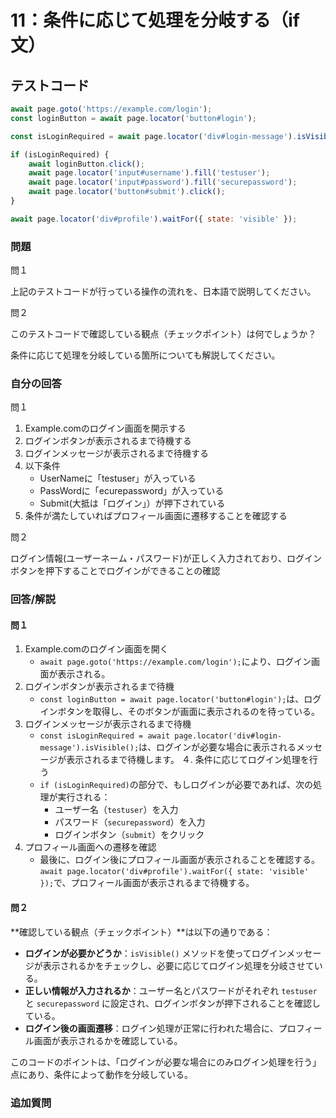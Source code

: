 # 11：条件に応じて処理を分岐する（if文）

## テストコード

```js
await page.goto('https://example.com/login');
const loginButton = await page.locator('button#login');

const isLoginRequired = await page.locator('div#login-message').isVisible();

if (isLoginRequired) {
    await loginButton.click();
    await page.locator('input#username').fill('testuser');
    await page.locator('input#password').fill('securepassword');
    await page.locator('button#submit').click();
}

await page.locator('div#profile').waitFor({ state: 'visible' });
```

### 問題

問１

上記のテストコードが行っている操作の流れを、日本語で説明してください。

問２

このテストコードで確認している観点（チェックポイント）は何でしょうか？

条件に応じて処理を分岐している箇所についても解説してください。

### 自分の回答

問１
1. Example.comのログイン画面を開示する
2. ログインボタンが表示されるまで待機する
3. ログインメッセージが表示されるまで待機する
4. 以下条件
    - UserNameに「testuser」が入っている
    - PassWordに「ecurepassword」が入っている
    - Submit(大抵は「ログイン」）が押下されている
5. 条件が満たしていればプロフィール画面に遷移することを確認する

問２

ログイン情報(ユーザーネーム・パスワード)が正しく入力されており、ログインボタンを押下することでログインができることの確認

### 回答/解説

#### 問１

1. Example.comのログイン画面を開く
    - `await page.goto('https://example.com/login');`により、ログイン画面が表示される。
2. ログインボタンが表示されるまで待機
    - `const loginButton = await page.locator('button#login');`は、ログインボタンを取得し、そのボタンが画面に表示されるのを待っている。
3. ログインメッセージが表示されるまで待機
    - `const isLoginRequired = await page.locator('div#login-message').isVisible();`は、ログインが必要な場合に表示されるメッセージが表示されるまで待機します。
４. 条件に応じてログイン処理を行う
    - `if (isLoginRequired)`の部分で、もしログインが必要であれば、次の処理が実行される：
       - ユーザー名（`testuser`）を入力
       - パスワード（`securepassword`）を入力
       - ログインボタン（`submit`）をクリック
5. プロフィール画面への遷移を確認
    - 最後に、ログイン後にプロフィール画面が表示されることを確認する。`await page.locator('div#profile').waitFor({ state: 'visible' });`で、プロフィール画面が表示されるまで待機する。

#### 問２

**確認している観点（チェックポイント）**は以下の通りである：
- **ログインが必要かどうか**：`isVisible()` メソッドを使ってログインメッセージが表示されるかをチェックし、必要に応じてログイン処理を分岐させている。
- **正しい情報が入力されるか**：ユーザー名とパスワードがそれぞれ `testuser` と `securepassword` に設定され、ログインボタンが押下されることを確認している。
- **ログイン後の画面遷移**：ログイン処理が正常に行われた場合に、プロフィール画面が表示されるかを確認している。

このコードのポイントは、「ログインが必要な場合にのみログイン処理を行う」点にあり、条件によって動作を分岐している。

### 追加質問




